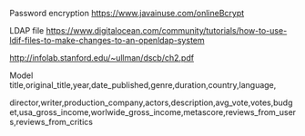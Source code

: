 Password encryption
https://www.javainuse.com/onlineBcrypt

LDAP file
https://www.digitalocean.com/community/tutorials/how-to-use-ldif-files-to-make-changes-to-an-openldap-system

http://infolab.stanford.edu/~ullman/dscb/ch2.pdf

Model
title,original_title,year,date_published,genre,duration,country,language,

director,writer,production_company,actors,description,avg_vote,votes,budget,usa_gross_income,worlwide_gross_income,metascore,reviews_from_users,reviews_from_critics
